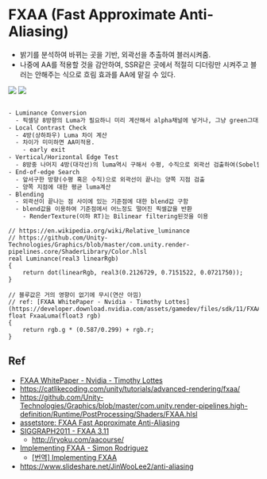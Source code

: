 # FXAA (Fast Approximate Anti-Aliasing)

- 밝기를 분석하여 바뀌는 곳을 기반, 외곽선을 추출하여 블러시켜줌.
- 나중에 AA를 적용할 것을 감안하여, SSR같은 곳에서 적절히 디더링만 시켜주고 블러는 안해주는 식으로 흐림 효과를 AA에 맡길 수 있다.

<div class="juxtapose" data-animate="false">
  <img src="../../ImgHosting1/SRP/FXAA_before.jpg" data-label="" />
  <img src="../../ImgHosting1/SRP/FXAA_after.jpg" data-label="" />
</div>

``` txt

- Luminance Conversion
  - 픽셀당 8방향의 Luma가 필요하니 미리 계산해서 alpha채널에 넣거나, 그냥 green그대로 쓰기(명암차는 green에 민감하니)
- Local Contrast Check
  - 4방(상하좌우) Luma 차이 계산
  - 차이가 미미하면 AA미적용.
    - early exit
- Vertical/Horizontal Edge Test
  - 8방중 나머지 4방(대각선)의 luma역시 구해서 수평, 수직으로 외곽선 검출하여(Sobel필터 비슷하게) 외곽선의 방향을 얻어낸다.
- End-of-edge Search
  - 앞서구한 방향(수평 혹은 수직)으로 외곽선이 끝나는 양쪽 지점 검출
  - 양쪽 지점에 대한 평균 luma계산
- Blending
  - 외곽선이 끝나는 점 사이에 있는 기준점에 대한 blend값 구함
  - blend값을 이용하여 기준점에서 어느정도 떨어진 픽셀값을 반환
    - RenderTexture(이하 RT)는 Bilinear filtering된것을 이용
```

``` hlsl
// https://en.wikipedia.org/wiki/Relative_luminance
// https://github.com/Unity-Technologies/Graphics/blob/master/com.unity.render-pipelines.core/ShaderLibrary/Color.hlsl
real Luminance(real3 linearRgb)
{
    return dot(linearRgb, real3(0.2126729, 0.7151522, 0.0721750));
}
```

``` hlsl
// 블루값은 거의 영향이 없기에 무시(연산 아낌)
// ref: [FXAA WhitePaper - Nvidia - Timothy Lottes](https://developer.download.nvidia.com/assets/gamedev/files/sdk/11/FXAA_WhitePaper.pdf)
float FxaaLuma(float3 rgb)
{
    return rgb.g * (0.587/0.299) + rgb.r;
}

```

## Ref

- [FXAA WhitePaper - Nvidia - Timothy Lottes](https://developer.download.nvidia.com/assets/gamedev/files/sdk/11/FXAA_WhitePaper.pdf)
- <https://catlikecoding.com/unity/tutorials/advanced-rendering/fxaa/>
- <https://github.com/Unity-Technologies/Graphics/blob/master/com.unity.render-pipelines.high-definition/Runtime/PostProcessing/Shaders/FXAA.hlsl>
- [assetstore: FXAA Fast Approximate Anti-Aliasing](https://assetstore.unity.com/packages/vfx/shaders/fullscreen-camera-effects/fxaa-fast-approximate-anti-aliasing-3590?locale=ko-KR#content)
- [SIGGRAPH2011 - FXAA 3.11](http://iryoku.com/aacourse/downloads/09-FXAA-3.11-in-15-Slides.pdf)
  - <http://iryoku.com/aacourse/>
- [Implementing FXAA - Simon Rodriguez](http://blog.simonrodriguez.fr/articles/2016/07/implementing_fxaa.html)
  - [[번역] Implementing FXAA](https://scahp.tistory.com/68)
- <https://www.slideshare.net/JinWooLee2/anti-aliasing>
